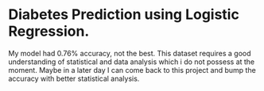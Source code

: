 # Diabetes Prediction using Logistic Regression.

My model had 0.76% accuracy, not the best. This dataset requires a good understanding of statistical and data analysis which i do not possess at the moment.
Maybe in a later day I can come back to this project and bump the accuracy with better statistical analysis.